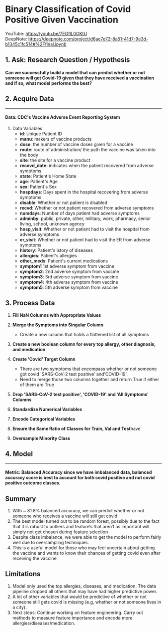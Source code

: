 # Binary Classification of Covid Positive Given Vaccination

YouTube: https://youtu.be/7EGflL0OKtU
<br>
DeepNote: https://deepnote.com/project/d6ae7e72-8a51-41d7-9e3d-b1345c1fc514#%2Ffinal.ipynb


## 1. Ask: Research Question / Hypothesis
#### Can we successfully build a model that can predict whether or not someone will get Covid-19 given that they have received a vaccination and if so, what model performs the best? 
  

## 2. Acquire Data
----
#### **Data**: CDC's Vaccine Adverse Event Reporting System
1. Data Variables 
    - **id**: Unique Patient ID
    - **manu**: makers of vaccine products
    - **dose**: the number of vaccine doses given for a vaccine
    - **route**: route of administration/ the path the vaccine was taken into the body
    - **site**: the site for a vaccine product
    - **recovd_date:** indicates when the patient recovered from adverse symptoms
    - **state**: Patient's Home State
    - **age**: Patient's Age
    - **sex**: Patient's Sex
    - **hospdays**: Days spent in the hospital recovering from adverse symptoms
    - **disable**: Whether or not patient is disabled
    - **recvd**: Whether or not patient recovered from adverse symptoms
    - **numdays**: Number of days patient had adverse symptoms
    - **adminby**: public, private, other, military, work, pharmacy, senior living, school, unknown agency
    - **hosp_visit**: Whether or not patient had to visit the hospital from adverse symptoms
    - **er_visit**: Whether or not patient had to visit the ER from adverse symptoms
    - **history**: Patient's istory of diseases
    - **allergies**: Patient's allergies
    - **other_meds**: Patient's current medications
    - **symptom1** 1st adverse symptom from vaccine
    - **symptom2**: 2nd adverse symptom from vaccine
    - **symptom3**: 3rd adverse symptom from vaccine
    - **symptom4**: 4th adverse symptom from vaccine
    - **symptom5**: 5th adverse symptom from vaccine
    
## 3. Process Data
1. **Fill NaN Columns with Appropriate Values** 

2. **Merge the Symptoms into Singular Column** 
    - Create a new column that holds a flattened list of all symptoms 
    
    
3. **Create a new boolean column for every top allergy, other diagnosis, and medication**

   
4. **Create 'Covid' Target Column** 
    - There are two symptoms that encompass whether or not someone got covid 'SARS-CoV-2 test positive' and'COVID-19'. 
    - Need to merge those two columns together and return True if either of them are True
    
    
5. **Drop 'SARS-CoV-2 test positive', 'COVID-19' and 'All Symptoms' Columns**
6. **Standardize Numerical Variables**
7. **Encode Categorical Variables**
8. **Ensure the Same Ratio of Classes for Train, Val and Test**have 
9. **Oversample Minority Class**

## 4. Model 
----
#### **Metric:** Balanced Accuracy since we have imbalanced data, balanced accuracy score is best to account for both covid positive and not covid positive outcome classes.

## Summary
1. With ~ 81.8% balanced accuracy, we can predict whether or not someone who receives a vaccine will still get covid
2. The best model turned out to be random forest, possibly due to the fact that it is robust to outliers and feature’s that aren’t as important will simply not get chosen during feature selection
3. Despite class imbalance, we were able to get the model to perform fairly well due to oversampling techniques.
4. This is a useful model for those who may feel uncertain about getting the vaccine and wants to know their chances of getting covid even after receiving the vaccine

## Limitations 
1. Model only used the top allergies, diseases, and medication. The data pipeline dropped all others that may have had higher predictive power.
2. A lot of other variables that would be predictive of whether or not someone still gets covid is missing (e.g, whether or not someone lives in a city).
3. Next steps: Continue working on feature engineering. Carry out methods to measure feature importance and encode more allergies/diseases/medication. 


